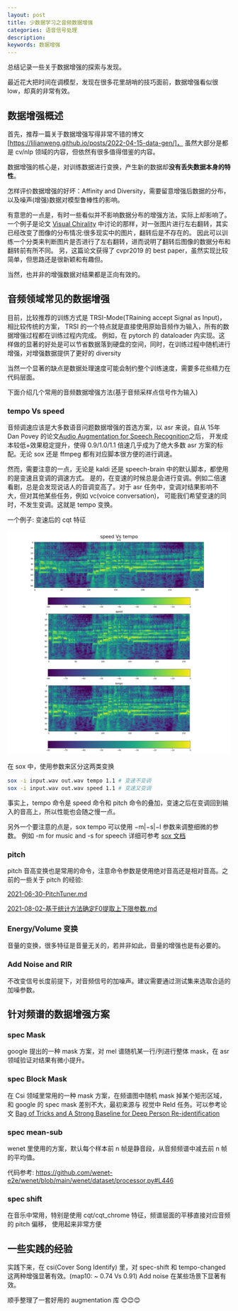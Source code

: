 ```yaml
---
layout: post
title: 少数据学习之音频数据增强
categories: 语音信号处理
description: 
keywords: 数据增强
---
```


总结记录一些关于数据增强的探索与发现。

最近花大把时间在调模型，发现在很多花里胡哨的技巧面前，数据增强看似很low，却真的非常有效。

## 数据增强概述

首先，推荐一篇关于数据增强写得非常不错的博文[https://lilianweng.github.io/posts/2022-04-15-data-gen/]，
虽然大部分是都是 cv/nlp 领域的内容，但依然有很多值得借鉴的内容。

数据增强的核心是，对训练数据进行变换，产生新的数据却**没有丢失数据本身的特性**。

怎样评价数据增强的好坏：Affinity and Diversity，需要留意增强后数据的分布，
以及噪声(增强)数据对模型鲁棒性的影响。

有意思的一点是，有时一些看似并不影响数据分布的增强方法，实际上却影响了。一个例子是论文 
[Visual Chirality](https://arxiv.org/pdf/2006.09512.pdf)
中讨论的那样，对一张图片进行左右翻转，其实已经改变了图像的分布情况:很多现实中的图片，翻转后是不存在的。
因此可以训练一个分类来判断图片是否进行了左右翻转，进而说明了翻转后图像的数据分布和翻转前有所不同。
另，这篇论文获得了 cvpr2019 的 best paper，虽然实现比较简单，但思路还是很新颖和有趣但。

当然，也并非的增强数据对结果都是正向有效的。

## 音频领域常见的数据增强

目前，比较推荐的训练方式是 TRSI-Mode(TRaining accept Signal as Input)，相比较传统的方案，
TRSI 的一个特点就是直接使用原始音频作为输入，所有的数据增强过程都在训练过程内完成。
例如，在 pytorch 的 dataloader 内实现。这样做的显著的好处是可以节省数据落到硬盘的空间，同时，在训练过程中随机进行增强，对增强数据提供了更好的 diversity

当然一个显著的缺点是数据处理速度可能会制约整个训练速度，需要多花些精力在代码层面。

下面介绍几个常用的音频数据增强方法(基于音频采样点信号作为输入)

### tempo Vs speed

音频调速应该是大多数语音问题数据增强的首选方案，以 asr 来说，自从 15年 Dan Povey 的论文[Audio Augmentation for Speech Recognition](https://www.danielpovey.com/files/2015_interspeech_augmentation.pdf)之后，
开发成本较低+效果稳定提升，使得 0.9/1.0/1.1 倍速几乎成为了绝大多数 asr 方案的标配。无论 sox 还是 ffmpeg 都有对应脚本很方便的进行调速。

然而，需要注意的一点，无论是 kaldi 还是 speech-brain 中的默认脚本，都使用的是变速且变调的调速方式。
是的，在变速的时候总是会进行变调。例如二倍速看剧，总是会发现说话人的音调变高了。对于 asr 任务中，变调对结果影响不大，但对其他某些任务，例如 vc(voice conversation)，
可能我们希望变速的同时，不发生变调。这就是 tempo 变换。

一个例子: 变速后的 cqt 特征
<div style="text-align: center"><img src="https://github.com/Liu-Feng-deeplearning/Liu-Feng-deeplearning.github.io/blob/master/images/posts/2022/2022-09-15-speed_and_tempo.png?raw=true" width="600" /></div>

在 sox 中，使用参数来区分这两类变换
```bash
sox -i input.wav out.wav tempo 1.1 # 变速不变调
sox -i input.wav out.wav speed 1.1 # 变速又变调
```

事实上，tempo 命令是 speed 命令和 pitch 命令的叠加，变速之后在变调回到输入的音高上，所以性能也会随之慢一点。

另外一个要注意的点是，sox tempo 可以使用 −m|−s|−l 参数来调整细微的参数。
例如 -m for music and -s for speech 详细可参考 [sox 文档](https://sox.sourceforge.net/sox.html)
 
### pitch 

pitch 音高变换也是常用的命令，注意命令参数是使用绝对音高还是相对音高。之前的一些关于 pitch 的经验:

[2021-06-30-PitchTuner.md](../2021/2021-06-30-PitchTuner.md)

[2021-08-02-基于统计方法确定F0提取上下限参数.md](../2021/2021-08-02-基于统计方法确定F0提取上下限参数.md)

### Energy/Volume 变换

音量的变换，很多特征是音量无关的，若并非如此，音量的增强也是有必要的。

### Add Noise and RIR

不改变信号长度前提下，对音频信号的加噪声。建议需要通过测试集来选取合适的加噪参数。

## 针对频谱的数据增强方案

### spec Mask

google 提出的一种 mask 方案，对 mel 谱随机某一行/列进行整体 mask，在 asr 领域验证对结果有微小提升。

### spec Block Mask

在 Csi 领域里常用的一种 mask 方案，在频谱图中随机 mask 掉某个矩形区域，和 google 的 spec mask 差别不大，最初来源与
视觉中 ReId 任务。可以参考论文 [Bag of Tricks and A Strong Baseline for Deep Person Re-identification](https://arxiv.org/pdf/1903.07071.pdf)

### spec mean-sub

wenet 里使用的方案，默认每个样本前 n 帧是静音段，从音频频谱中减去前 n 帧的平均值。

代码参考:
https://github.com/wenet-e2e/wenet/blob/main/wenet/dataset/processor.py#L446

### spec shift

在音乐中常用，特别是使用 cqt/cqt_chrome 特征，频谱层面的平移直接对应音频的 pitch 偏移，
使用起来非常方便

## 一些实践的经验

实践下来，在 csi(Cover Song Identify) 里，对 spec-shift 和 tempo-changed 这两种增强显著有效。(map10: ~ 0.74 Vs 0.91)
Add noise 在某些场景下显著有效。

顺手整理了一套好用的 augmentation 库 😊😊😊
